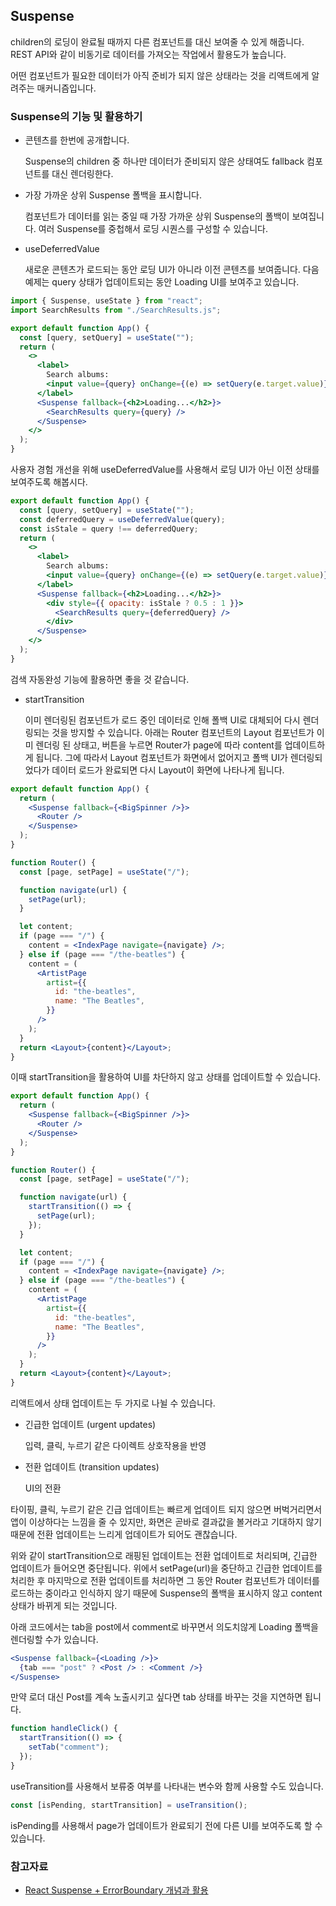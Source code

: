 ## Suspense

children의 로딩이 완료될 때까지 다른 컴포넌트를 대신 보여줄 수 있게 해줍니다. REST API와 같이 비동기로 데이터를 가져오는 작업에서 활용도가 높습니다.

어떤 컴포넌트가 필요한 데이터가 아직 준비가 되지 않은 상태라는 것을 리액트에게 알려주는 매커니즘입니다.

### Suspense의 기능 및 활용하기

- 콘텐츠를 한번에 공개합니다.

  Suspense의 children 중 하나만 데이터가 준비되지 않은 상태여도 fallback 컴포넌트를 대신 렌더링한다.

- 가장 가까운 상위 Suspense 폴백을 표시합니다.

  컴포넌트가 데이터를 읽는 중일 때 가장 가까운 상위 Suspense의 폴백이 보여집니다. 여러 Suspense를 중첩해서 로딩 시퀀스를 구성할 수 있습니다.

- useDeferredValue

  새로운 콘텐츠가 로드되는 동안 로딩 UI가 아니라 이전 콘텐츠를 보여줍니다.
  다음 예제는 query 상태가 업데이트되는 동안 Loading UI를 보여주고 있습니다.

```jsx
import { Suspense, useState } from "react";
import SearchResults from "./SearchResults.js";

export default function App() {
  const [query, setQuery] = useState("");
  return (
    <>
      <label>
        Search albums:
        <input value={query} onChange={(e) => setQuery(e.target.value)} />
      </label>
      <Suspense fallback={<h2>Loading...</h2>}>
        <SearchResults query={query} />
      </Suspense>
    </>
  );
}
```

사용자 경험 개선을 위해 useDeferredValue를 사용해서 로딩 UI가 아닌 이전 상태를 보여주도록 해봅시다.

```jsx
export default function App() {
  const [query, setQuery] = useState("");
  const deferredQuery = useDeferredValue(query);
  const isStale = query !== deferredQuery;
  return (
    <>
      <label>
        Search albums:
        <input value={query} onChange={(e) => setQuery(e.target.value)} />
      </label>
      <Suspense fallback={<h2>Loading...</h2>}>
        <div style={{ opacity: isStale ? 0.5 : 1 }}>
          <SearchResults query={deferredQuery} />
        </div>
      </Suspense>
    </>
  );
}
```

검색 자동완성 기능에 활용하면 좋을 것 같습니다.

- startTransition

  이미 렌더링된 컴포넌트가 로드 중인 데이터로 인해 폴백 UI로 대체되어 다시 렌더링되는 것을 방지할 수 있습니다.
  아래는 Router 컴포넌트의 Layout 컴포넌트가 이미 렌더링 된 상태고, 버튼을 누르면 Router가 page에 따라 content를 업데이트하게 됩니다. 그에 따라서 Layout 컴포넌트가 화면에서 없어지고 폴백 UI가 렌더링되었다가 데이터 로드가 완료되면 다시 Layout이 화면에 나타나게 됩니다.

```jsx
export default function App() {
  return (
    <Suspense fallback={<BigSpinner />}>
      <Router />
    </Suspense>
  );
}

function Router() {
  const [page, setPage] = useState("/");

  function navigate(url) {
    setPage(url);
  }

  let content;
  if (page === "/") {
    content = <IndexPage navigate={navigate} />;
  } else if (page === "/the-beatles") {
    content = (
      <ArtistPage
        artist={{
          id: "the-beatles",
          name: "The Beatles",
        }}
      />
    );
  }
  return <Layout>{content}</Layout>;
}
```

이때 startTransition을 활용하여 UI를 차단하지 않고 상태를 업데이트할 수 있습니다.

```jsx
export default function App() {
  return (
    <Suspense fallback={<BigSpinner />}>
      <Router />
    </Suspense>
  );
}

function Router() {
  const [page, setPage] = useState("/");

  function navigate(url) {
    startTransition(() => {
      setPage(url);
    });
  }

  let content;
  if (page === "/") {
    content = <IndexPage navigate={navigate} />;
  } else if (page === "/the-beatles") {
    content = (
      <ArtistPage
        artist={{
          id: "the-beatles",
          name: "The Beatles",
        }}
      />
    );
  }
  return <Layout>{content}</Layout>;
}
```

리액트에서 상태 업데이트는 두 가지로 나뉠 수 있습니다.

- 긴급한 업데이트 (urgent updates)

  입력, 클릭, 누르기 같은 다이렉트 상호작용을 반영

- 전환 업데이트 (transition updates)

  UI의 전환

타이핑, 클릭, 누르기 같은 긴급 업데이트는 빠르게 업데이트 되지 않으면 버벅거리면서 앱이 이상하다는 느낌을 줄 수 있지만, 화면은 곧바로 결과값을 볼거라고 기대하지 않기 때문에 전환 업데이트는 느리게 업데이트가 되어도 괜찮습니다.

위와 같이 startTransition으로 래핑된 업데이트는 전환 업데이트로 처리되며, 긴급한 업데이트가 들어오면 중단됩니다. 위에서 setPage(url)을 중단하고 긴급한 업데이트를 처리한 후 마지막으로 전환 업데이트를 처리하면 그 동안 Router 컴포넌트가 데이터를 로드하는 중이라고 인식하지 않기 때문에 Suspense의 폴백을 표시하지 않고 content 상태가 바뀌게 되는 것입니다.

아래 코드에서는 tab을 post에서 comment로 바꾸면서 의도치않게 Loading 폴백을 렌더링할 수가 있습니다.

```jsx
<Suspense fallback={<Loading />}>
  {tab === "post" ? <Post /> : <Comment />}
</Suspense>
```

만약 로더 대신 Post를 계속 노출시키고 싶다면 tab 상태를 바꾸는 것을 지연하면 됩니다.

```jsx
function handleClick() {
  startTransition(() => {
    setTab("comment");
  });
}
```

useTransition를 사용해서 보류중 여부를 나타내는 변수와 함께 사용할 수도 있습니다.

```jsx
const [isPending, startTransition] = useTransition();
```

isPending를 사용해서 page가 업데이트가 완료되기 전에 다른 UI를 보여주도록 할 수 있습니다.

### 참고자료

- [React Suspense + ErrorBoundary 개념과 활용](https://velog.io/@shinoung2360/SuspenseErrorBoundary)
